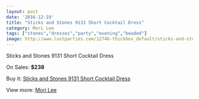 ```yaml
---
layout: post
date: '2016-12-19'
title: "Sticks and Stones 9131 Short Cocktail Dress"
category: Mori Lee
tags: ["stones","dresses","party","evening","beaded"]
image: http://www.lustparties.com/12746-thickbox_default/sticks-and-stones-9131-short-cocktail-dress.jpg
---
```

Sticks and Stones 9131 Short Cocktail Dress

On Sales: **$238**
<a href="https://www.lustparties.com/en/mori-lee/4779-sticks-and-stones-9131-short-cocktail-dress.html"><amp-img layout="responsive" width="600" height="600" src="//www.lustparties.com/12746-thickbox_default/sticks-and-stones-9131-short-cocktail-dress.jpg" alt="Sticks and Stones 9131 Short Cocktail Dress 0" /></a>
<a href="https://www.lustparties.com/en/mori-lee/4779-sticks-and-stones-9131-short-cocktail-dress.html"><amp-img layout="responsive" width="600" height="600" src="//www.lustparties.com/12747-thickbox_default/sticks-and-stones-9131-short-cocktail-dress.jpg" alt="Sticks and Stones 9131 Short Cocktail Dress 1" /></a>

Buy it: [Sticks and Stones 9131 Short Cocktail Dress](https://www.lustparties.com/en/mori-lee/4779-sticks-and-stones-9131-short-cocktail-dress.html "Sticks and Stones 9131 Short Cocktail Dress")

View more: [Mori Lee](https://www.lustparties.com/en/26-mori-lee "Mori Lee")
